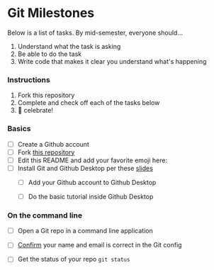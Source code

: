 # Git Milestones

Below is a list of tasks. By mid-semester, everyone should...

1. Understand what the task is asking
1. Be able to do the task
1. Write code that makes it clear you understand what's happening



### Instructions

1. Fork this repository
1. Complete and check off each of the tasks below
1. 🙌  celebrate!


### Basics

- [ ] Create a Github account
- [ ] Fork [this repository](https://github.com/omundy/learn-git-milestones)
- [ ] Edit this README and add your favorite emoji here:
- [ ] Install Git and Github Desktop per these [slides](https://docs.google.com/presentation/d/1vtK6LoqwF4rQQZZy-ovuEgsYUwwMRXsqDVMOjAPSBt0/edit#slide=id.g9165d0d9fd_0_120)
  - [ ] Add your Github account to Github Desktop 
  - [ ] Do the basic tutorial inside Github Desktop


### On the command line

- [ ] Open a Git repo in a command line application
- [ ] [Confirm](https://docs.github.com/en/github/using-git/setting-your-username-in-git) your name and email is correct in the Git config
- [ ] Get the status of your repo `git status`





